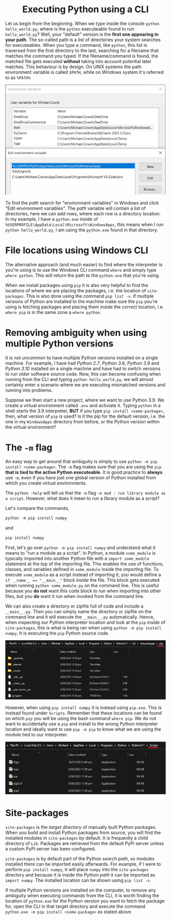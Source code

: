 <div align="center">
  <h1> Executing Python using a CLI </h1>
</div>

Let us begin from the beginning. When we type inside the console `python hello_world.py`, where is the `python` executeable found to run `hello_world.py`? Well, your "default" version is the **first one appearing in your path**. The so-called path is a list of directories your system searches for executeables. When you type a command, like `python`, this list is traversed from the first directory to the last, searching for a filename that matches the command you typed. If the filename/command is found, the matched file gets executed **without** taking into account potential later matches. This behaviour is by design. On UNIX systems the path environment variable is called `$PATH`, while on Windows system it's referred to as `%PATH%`

![](./images/environment_variables.png)

To find the *path* search for "environment variables" in Windows and click "Edit environment variables". The *path* variable will contain a list of directories, here we can add rows, where each row is a directory location. In my example, I have a `python.exe` inside of `%USERPROFILE\AppData\Local\Microsoft\WindowsApps`, this means when I run `python hello_world.py`, I am using the `python.exe` found in that directory.

# File locations using Windows CLI

The alternative approach (and much easier) to find where the interpreter is you're using is to use the Windows CLI command `where` and simply type `where python`. This will return the path to the `python.exe` that you're using.

When we install packages using `pip` it is also very helpful to find the locations of where we are placing the packages, i.e. the location of `site-packages`. This is also done using the command `pip list -v`. If multiple versions of Python are installed to the machine make sure the `pip` you're using is fetching packages and placing them inside the correct location, i.e. `where pip` is in the same zone a `where python`.

# Removing ambiguity when using multiple Python versions

It is not uncommon to have multiple Python versions installed on a single machine. For example, I have had *Python 2.7*, *Python 3.6*, *Python 3.9* and *Python 3.10* installed on a single machine and have had to switch versions to run older software source code. Now, this can become confusing when running from the CLI and typing `python hello_world.py`, we will almost certainly enter a scenario where we are executing mismatched versions and running into problems.

Suppose we then start a new project, where we want to use Python 3.9. We create a virtual environment called `.env` and activiate it. Typing `python` in a shell starts the 3.9 interpreter, **BUT** if you type `pip install <some-package>`, then, what version of `pip` is used? Is it the pip for the default version, i.e. the one in my `WindowsApps` directory from before, or the Python version within the virtual environment?

# The `-m` flag

An easy way to get around that ambiguity is simply to use `python -m pip install <some-package>`. The `-m` flag makes sure that you are using the `pip` **that is tied to the active Python executeable**. It is good practice to **always** use `-m`, even if you have just one global version of Python installed from which you create virtual environments.

The `python -help` will tell us that the `-m` flag `-m mod : run library module as a script`. However, what does it mean to run a library module as a script?

Let's compare the commands,

```Python
python -m pip install numpy
```

and

```Python
pip install numpy
```

First, let's go over `python -m pip install numpy` and understand what it means to "run a module as a script". In Python, a module `some_module` is typically imported into another Python file with a `import some_module` statement at the top of the importing file. This enables the use of functions, classes, and variables defined in `some_module` inside the importing file. To execute `some_module` as a script instead of importing it, you would define a `if __name__ == "__main__"` block inside the file. This block gets executed when running `python some_module.py` on the command line. This is useful because you **do not** want this code block to run when importing into other files, but you **do** want it run when invoked from the command line.

We can also create a directory or zipfile full of code and include a `__main__.py`. Then you can simply name the directory or zipfile on the command line and it will execute the `__main__.py` automatically. Hence, when inspecting our Python interpreter location and look at the `pip` inside of `site-packages`, this is what is being ran when using `python -m pip install numpy`. It is executing the `pip` Python source code.


![](./images/pip_1.png)

However, when using `pip install numpy` it is instead using `pip.exe`. This is instead found under `Scripts`. Remember that these locations can be found on which `pip` you will be using the bash command `where pip`. We do not want to accidentally use a `pip` and install to the wrong Python interpreter location and ideally want to use `pip -m pip` to know what we are using the module tied to our interpreter.

![](./images/pip_2.png)


# Site-packages

`site-packages` is the *target directory* of manually built Python packages. When you build and install Python packages from source, you will find the installed modules in `site-packages` by default. It is frequently a child directory of `Lib`. Packages are retrieved from the default PyPi server unless a custom PyPi server has been configured.

`site-packages` is by default part of the Python *search path*, so modules installed there can be imported easily afterwards. For example, if I were to perform `pip install numpy`, it will place `numpy` into the `site-packages` directory and because it is inside the Python *path* it can be imported as `import numpy`. The installed location can be shown using `pip list -v`.

If multiple Python versions are installed on the computer, to remove any ambiguity when executing commands from the CLI, it is worth finding the location of `python.exe` for the Python version you want to fetch the package for, open the CLI in that target directory and execute the command `python.exe -m pip install <some-package>` as stated above.
